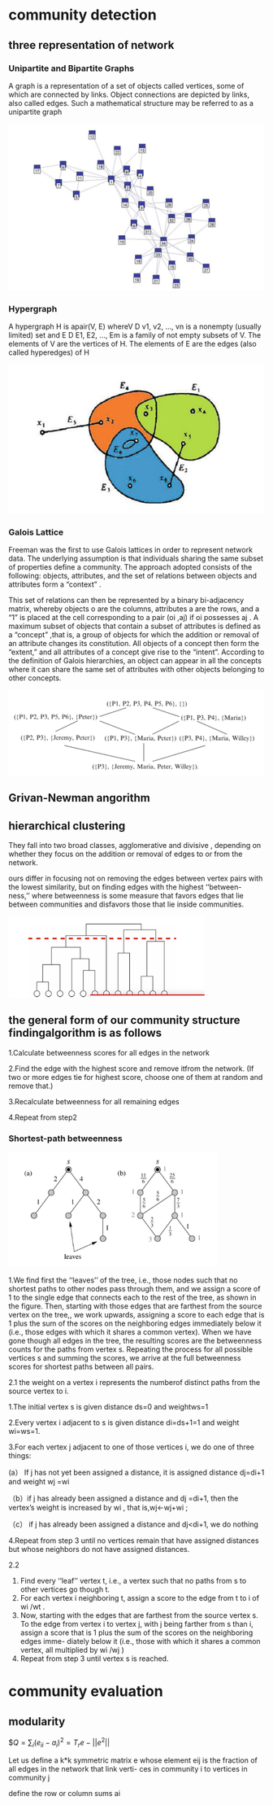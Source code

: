 # community detection

## three representation of network

### Unipartite and Bipartite Graphs

A graph is a representation of a set of objects called vertices, some of which are connected by links. Object connections are depicted by links, also called edges. Such a mathematical structure may be referred to as a unipartite graph

![1536714105778](./1536714105778.png)



### Hypergraph

A hypergraph H is apair(V, E) whereV D v1, v2, ..., vn is a nonempty (usually limited) set and E D E1, E2, ..., Em is a family of not empty subsets of V. The elements of V are the vertices of H. The elements of E are the edges (also called hyperedges) of H

![1536714200574](./1536714200574.png)



### Galois Lattice

Freeman was the first to use Galois lattices in order to represent network data. The underlying assumption is that individuals sharing the same subset of properties define a community. The approach adopted consists of the following: objects, attributes, and the set of relations between objects and attributes form a “context” .

This set of relations can then be represented by a binary bi-adjacency matrix, whereby objects o are the columns, attributes a are the rows, and a “1” is placed at the cell corresponding to a pair (oi ,aj)  if oi possesses aj . A maximum subset of objects that contain a subset of attributes is defined as a “concept” ,that is, a group of objects for which the addition or removal of an attribute changes its constitution. All objects of a concept then form the “extent,” and all attributes of a concept give rise to the “intent”. According to the definition of Galois hierarchies, an object can appear in all the concepts where it can share the same set of attributes with other objects belonging to other concepts.

![1536714263892](./1536714263892.png)





## Grivan-Newman angorithm

## hierarchical clustering

They fall into two broad classes, agglomerative and divisive , depending on whether they focus on the addition or removal of edges to or from the network.

ours differ in focusing not on removing the edges between vertex pairs with the lowest similarity, but on finding edges with the highest ‘‘between- ness,’’ where betweenness is some measure that favors edges that lie between communities and disfavors those that lie inside communities.

![1536717284845](./1536717284845.png)

## the general form of our community structure findingalgorithm is as follows

1.Calculate betweenness scores for all edges in the network

2.Find the edge with the highest score and remove itfrom the network. (If two or more edges tie for highest score, choose one of them at random and remove that.)

3.Recalculate betweenness for all remaining edges

4.Repeat from step2



### Shortest-path betweenness



![1536716119246](./1536716119246.png)

1.We find first the ‘‘leaves’’ of the tree, i.e., those nodes such that no shortest paths to other nodes pass through them, and we assign a score of 1 to the single edge that connects each to the rest of the tree, as shown in the figure. Then, starting with those edges that are farthest from the source vertex on the tree,, we work upwards, assigning a score to each edge that is 1 plus the sum of the scores on the neighboring edges immediately below it (i.e., those edges with which it shares a common vertex). When we have gone though all edges in the tree, the resulting scores are the betweenness counts for the paths from vertex s. Repeating the process for all possible vertices s and summing the scores, we arrive at the full betweenness scores for shortest paths between all pairs. 

2.1 the weight on a vertex i represents the numberof distinct paths from the source vertex to i.

1.The initial vertex s is given distance ds=0 and weightws=1

2.Every vertex i adjacent to s is given distance di=ds+1=1 and weight wi=ws=1.

3.For each vertex j adjacent to one of those vertices i, we do one of three things: 

  (a） If j has not yet been assigned a distance, it is assigned distance dj=di+1 and weight wj =wi 

（b）if j has already been assigned a distance and dj =di+1, then the vertex’s weight is increased by wi , that is,wj←wj+wi ; 

（c） if j has already been assigned a distance and dj<di+1, we do nothing

4.Repeat from step 3 until no vertices remain that have assigned distances but whose neighbors do not have assigned distances.

2.2

1. Find every ‘‘leaf’’ vertex t, i.e., a vertex such that no
   paths from s to other vertices go though t. 
2. For each vertex i neighboring t, assign a score to the
   edge from t to i of wi /wt . 
3. Now, starting with the edges that are farthest from the source vertex s. To the edge from vertex i to vertex j, with j being farther from s than i, assign a score that is 1 plus the sum of the scores on the neighboring edges imme- diately below it (i.e., those with which it shares a common vertex, all multiplied by wi /wj )
4. Repeat from step 3 until vertex s is reached.

# community evaluation

## modularity



$$Q=\sum_{i}{(e_{ii}-a_i)^2}=T_re-{||e^2||}$

Let us define a k*k symmetric matrix e whose element eij is the fraction of all edges in the network that link verti- ces in community i to vertices in community j

define the row or column sums ai



